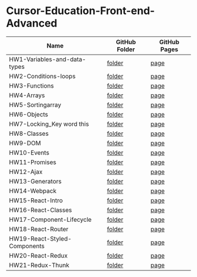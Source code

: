 # Cursor-Education-Front-end-Advanced
Name | GitHub Folder | GitHub Pages
-----|---------------|-------------
HW1-Variables-and-data-types | [folder](https://github.com/dima-hensetskyi/Cursor-Education-Front-end-Advanced/tree/master/01_homework) | [page](https://dima-hensetskyi.github.io/Cursor-Education-Front-end-Advanced/01_homework/01_homework.html)
HW2-Сonditions-loops | [folder](https://github.com/dima-hensetskyi/HW-2) | [page](https://dima-hensetskyi.github.io/HW-2/index.html)
HW3-Functions | [folder](https://github.com/dima-hensetskyi/HW-3) | [page](https://dima-hensetskyi.github.io/HW-3/)
HW4-Arrays | [folder](https://github.com/dima-hensetskyi/Cursor-Education-Front-end-Advanced/tree/master/04_homework) | [page](https://dima-hensetskyi.github.io/Cursor-Education-Front-end-Advanced/04_homework/index.html)
HW5-Sortingarray | [folder](https://github.com/dima-hensetskyi/Cursor-Education-Front-end-Advanced/tree/master/05_homework) | [page](https://dima-hensetskyi.github.io/Cursor-Education-Front-end-Advanced/05_homework/index.html)
HW6-Objects | [folder](https://github.com/dima-hensetskyi/Cursor-Education-Front-end-Advanced/tree/master/06_homework) | [page](https://dima-hensetskyi.github.io/Cursor-Education-Front-end-Advanced/06_homework/index.html)
HW7-Locking_Key word this | [folder](https://github.com/dima-hensetskyi/Cursor-Education-Front-end-Advanced/tree/master/07_homework) | [page](https://dima-hensetskyi.github.io/Cursor-Education-Front-end-Advanced/07_homework/index.html)
HW8-Classes | [folder](https://github.com/dima-hensetskyi/Cursor-Education-Front-end-Advanced/tree/master/08_homework) | [page](https://dima-hensetskyi.github.io/Cursor-Education-Front-end-Advanced/08_homework/index.html)
HW9-DOM | [folder](https://github.com/dima-hensetskyi/Cursor-Education-Front-end-Advanced/tree/master/09_homework) | [page](https://dima-hensetskyi.github.io/Cursor-Education-Front-end-Advanced/09_homework/index.html)
HW10-Events | [folder](https://github.com/dima-hensetskyi/Cursor-Education-Front-end-Advanced/tree/master/10_homework) | [page](https://dima-hensetskyi.github.io/Cursor-Education-Front-end-Advanced/10_homework/index.html)
HW11-Promises | [folder](https://github.com/dima-hensetskyi/Cursor-Education-Front-end-Advanced/tree/master/11_homework) | [page](https://dima-hensetskyi.github.io/Cursor-Education-Front-end-Advanced/11_homework/index.html)
HW12-Ajax | [folder](https://github.com/dima-hensetskyi/Cursor-Education-Front-end-Advanced/tree/master/12_homework) | [page](https://dima-hensetskyi.github.io/Cursor-Education-Front-end-Advanced/12_homework/index.html)
HW13-Generators | [folder](https://github.com/dima-hensetskyi/Cursor-Education-Front-end-Advanced/tree/master/13_homework) | [page](https://dima-hensetskyi.github.io/Cursor-Education-Front-end-Advanced/13_homework/index.html)
HW14-Webpack | [folder](https://github.com/dima-hensetskyi/14_homework) | [page](https://dima-hensetskyi.github.io/14_homework/dist/)
HW15-React-Intro | [folder](https://github.com/dima-hensetskyi/homework_15/tree/master) | [page](https://dima-hensetskyi.github.io/homework_15/)
HW16-React-Classes | [folder](https://github.com/dima-hensetskyi/homework_16/tree/master) | [page](https://dima-hensetskyi.github.io/homework_16/)
HW17-Component-Lifecycle | [folder](https://github.com/dima-hensetskyi/homework_17/tree/master) | [page](https://dima-hensetskyi.github.io/homework_17/)
HW18-React-Router | [folder](https://github.com/dima-hensetskyi/homework_18/tree/master) | [page](https://dima-hensetskyi.github.io/homework_18/)
HW19-React-Styled-Components | [folder](https://github.com/dima-hensetskyi/homework_19/tree/master) | [page](https://dima-hensetskyi.github.io/homework_19/)
HW20-React-Redux | [folder](https://github.com/dima-hensetskyi/homework_20/tree/master) | [page](https://dima-hensetskyi.github.io/homework_20/)
HW21-Redux-Thunk | [folder](https://github.com/dima-hensetskyi/React-Redux-Thunk#react-redux-thunk) | [page](https://dima-hensetskyi.github.io/React-Redux-Thunk/#/)
